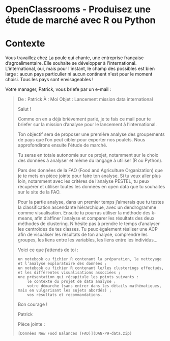 # OpenClassrooms - Produisez une étude de marché avec R ou Python

# Contexte
Vous travaillez chez La poule qui chante, une entreprise française d’agroalimentaire. Elle souhaite se développer à l'international.
L'international, oui, mais pour l'instant, le champ des possibles est bien large : aucun pays particulier ni aucun continent n'est pour le moment choisi. Tous les pays sont envisageables !

Votre manager, Patrick, vous briefe par un e-mail :

> De : Patrick
> À : Moi
> Objet : Lancement mission data international
>
> Salut !
>
> Comme on en a déjà brièvement parlé, je te fais ce mail pour te briefer sur la mission d’analyse pour le lancement à l’international.
>
> Ton objectif sera de proposer une première analyse des groupements de pays que l’on peut cibler pour exporter nos poulets. Nous approfondirons ensuite l'étude de marché.
>
> Tu seras en totale autonomie sur ce projet, notamment sur le choix des données à analyser et même du langage à utiliser (R ou Python).
>
> Pars des données de la FAO (Food and Agriculture Organization) que je te mets en pièce jointe pour faire ton analyse. Si tu veux aller plus loin, notamment avec les critères de l’analyse PESTEL, tu peux récupérer et utiliser toutes les données en open data que tu souhaites sur le site de la FAO.
>
> Pour la partie analyse, dans un premier temps j’aimerais que tu testes la classification ascendante hiérarchique, avec un dendrogramme comme visualisation. Ensuite tu pourras utiliser la méthode des k-means, afin d’affiner l’analyse et comparer les résultats des deux méthodes de clustering. N'hésite pas à prendre le temps d’analyser les centroïdes de tes classes. Tu peux également réaliser une ACP afin de visualiser les résultats de ton analyse, comprendre les groupes, les liens entre les variables, les liens entre les individus...
>
> Voici ce que j’attends de toi :
>
>     un notebook ou fichier R contenant la préparation, le nettoyage et l’analyse exploratoire des données ;
>     un notebook ou fichier R contenant le/les clusterings effectués, et les différentes visualisations associées ;
>     une présentation qui récapitule les points suivants :
>         le contexte du projet de data analyse ;
>         votre démarche (sans entrer dans les détails mathématiques, mais en vulgarisant les sujets abordés) ;
>         vos résultats et recommandations.
>
>
>
> Bon courage !
>
> Patrick
>
> Pièce jointe :
>
>     [Données New Food Balances (FAO)](DAN-P9-data.zip)
